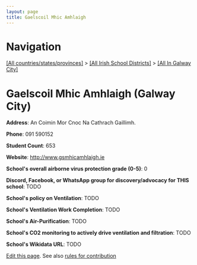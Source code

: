 ```yaml
---
layout: page
title: Gaelscoil Mhic Amhlaigh
---
```

# Navigation

[[All countries/states/provinces]](../../..) > [[All Irish School Districts]](../..) > [[All In Galway City]](..)

# Gaelscoil Mhic Amhlaigh (Galway City)

**Address**: An Coimin Mor Cnoc Na Cathrach Gaillimh.

**Phone**: 091 590152

**Student Count**: 653

**Website**: <http://www.gsmhicamhlaigh.ie>

**School's overall airborne virus protection grade (0-5)**: 0

**Discord, Facebook, or WhatsApp group for discovery/advocacy for THIS school**: TODO

**School's policy on Ventilation**: TODO

**School's Ventilation Work Completion**: TODO

**School's Air-Purification**: TODO

**School's CO2 monitoring to actively drive ventilation and filtration**: TODO

**School's Wikidata URL**: TODO


[Edit this page](https://github.com/ventilate-schools/Ireland/edit/main/./Galway_City/Gaelscoil_Mhic_Amhlaigh.md). See also [rules for contribution](../../../contribution-rules/)